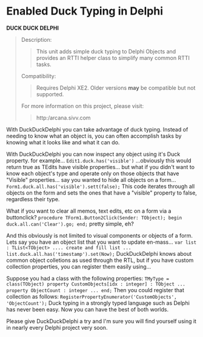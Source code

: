 # Enabled Duck Typing in Delphi

**DUCK DUCK DELPHI**

> Description:
>
> > This unit adds simple duck typing to Delphi Objects and provides an RTTI helper class to simplify many common RTTI tasks.
>
> Compatibility:
>
> > Requires Delphi XE2. Older versions **may** be compatible but not supported.
>
> For more information on this project, please visit:
>
> > http:/arcana.sivv.com

With DuckDuckDelphi you can take advantage of duck typing. Instead of needing to know what an object is, you can often accomplish tasks by knowing what it looks like and what it can do.

With DuckDuckDelphi you can now inspect any object using it's Duck property. for example... `Edit1.duck.has('visible')` ...obviously this would return true as TEdits have visible properties... but what if you didn't want to know each object's type and operate only on those objects that have "Visible" properties... say you wanted to hide all objects on a form... `Form1.duck.all.has('visible').sett(false);` This code iterates through all objects on the form and sets the ones that have a "visible" property to false, regardless their type.

What if you want to clear all memos, text edits, etc on a form via a buttonclick? `procedure TForm1.Button2Click(Sender: TObject); begin duck.all.can('Clear').go; end;` pretty simple, eh?

And this obviously is not limited to visual components or objects of a form. Lets say you have an object list that you want to update en-mass... `var list : TList<TObject> .... create and fill list ... list.duck.all.has('timestamp').set(Now);` DuckDuckDelphi knows about common object colletions as used through the RTL, but if you have custom collection properties, you can register them easily using...

Suppose you had a class with the following properties: `TMyType = class(TObject) property CustomObjects[idx : integer] : TObject ... property ObjectCount : integer ... end;` Then you could register that collection as follows: `RegisterPropertyEnumerator('CustomObjects', 'ObjectCount');` Duck typing in a strongly typed language such as Delphi has never been easy. Now you can have the best of both worlds.

Please give DuckDuckDelphi a try and I'm sure you will find yourself using it in nearly every Delphi project very soon.
